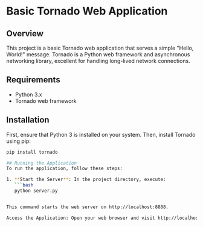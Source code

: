 # Basic Tornado Web Application

## Overview
This project is a basic Tornado web application that serves a simple "Hello, World!" message. Tornado is a Python web framework and asynchronous networking library, excellent for handling long-lived network connections.

## Requirements
- Python 3.x
- Tornado web framework

## Installation
First, ensure that Python 3 is installed on your system. Then, install Tornado using pip:

```bash
pip install tornado

## Running the Application
To run the application, follow these steps:

1. **Start the Server**: In the project directory, execute:
   ```bash
   python server.py


This command starts the web server on http://localhost:8888.

Access the Application: Open your web browser and visit http://localhost:8888. You should see "Hello, World!" displayed on the page.
